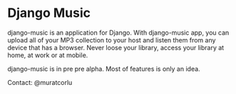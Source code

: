 Django Music
============

django-music is an application for Django. With django-music app, you can upload all of your MP3 collection to your host and listen them from any device that has a browser. Never loose your library, access your library at home, at work or at mobile.

django-music is in pre pre alpha. Most of features is only an idea.

Contact: @muratcorlu
